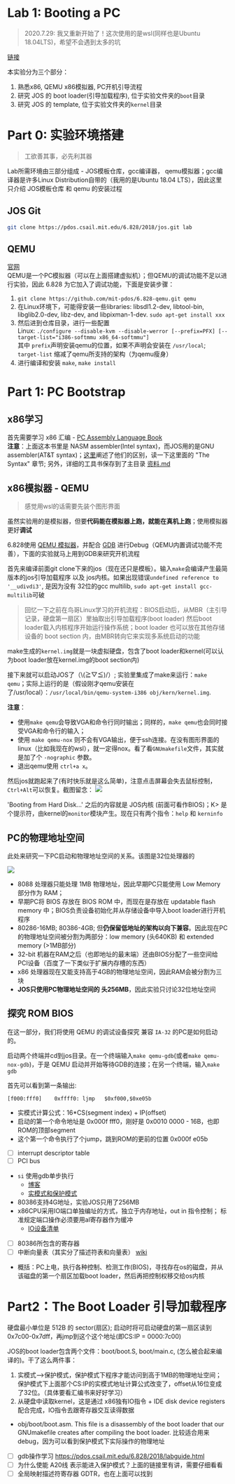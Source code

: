 # Lab 1: Booting a PC

> 2020.7.29: 我又重新开始了！这次使用的是wsl(同样也是Ubuntu 18.04LTS)，希望不会遇到太多的坑

[链接](https://pdos.csail.mit.edu/6.828/2018/labs/lab1/)


本实验分为三个部分：
1. 熟悉x86, QEMU x86模拟器, PC开机引导流程
2. 研究 JOS 的 boot loader(引导加载程序), 位于实验文件夹的`boot`目录
3. 研究 JOS 的 template, 位于实验文件夹的`kernel`目录 

# Part 0: 实验环境搭建

> 工欲善其事，必先利其器

Lab所需环境由三部分组成 - JOS模板仓库，gcc编译器， qemu模拟器；gcc编译器是许多Linux Distribution自带的（我用的是Ubuntu 18.04 LTS），因此这里只介绍 JOS模板仓库 和 qemu 的安装过程

## JOS Git

```sh
git clone https://pdos.csail.mit.edu/6.828/2018/jos.git lab
```

## QEMU

[官网](https://www.qemu.org/)<br>QEMU是一个PC模拟器（可以在上面搭建虚拟机）；但QEMU的调试功能不足以进行实验，因此 6.828 为它加入了调试功能，下面是安装步骤：
1. `git clone https://github.com/mit-pdos/6.828-qemu.git qemu`
2. 在Linux环境下，可能得安装一些libraries:  libsdl1.2-dev, libtool-bin, libglib2.0-dev, libz-dev, and libpixman-1-dev. `sudo apt-get install xxx`
3. 然后进到仓库目录，进行一些配置<br>
Linux: `./configure --disable-kvm --disable-werror [--prefix=PFX] [--target-list="i386-softmmu x86_64-softmmu"]`<br>其中 `prefix`声明安装qemu的位置，如果不声明会安装在 `/usr/local`; `target-list` 缩减了qemu所支持的架构（为qemu瘦身）
1. 进行编译和安装 `make`, `make install`

# Part 1: PC Bootstrap

## x86学习

首先需要学习 x86 汇编 - [PC Assembly Language Book](https://pdos.csail.mit.edu/6.828/2018/readings/pcasm-book.pdf)<br>
**注意**：上面这本书里是 NASM assembler(Intel syntax)，而JOS用的是GNU assembler(AT&T syntax)；[这里](http://www.delorie.com/djgpp/doc/brennan/brennan_att_inline_djgpp.html)阐述了他们的区别，读一下这里面的 "The Syntax" 章节; 另外，详细的工具书保存到了主目录 [资料.md](../../资料.md)


## x86模拟器 - QEMU

> 感觉用wsl的话需要先装个图形界面

虽然实验用的是模拟器，但要**代码能在模拟器上跑，就能在真机上跑**；使用模拟器更好**调试**

6.828使用 [QEMU 模拟器](https://www.qemu.org/)，并配合 [GDB](http://www.gnu.org/software/gdb/) 进行Debug（QEMU内置调试功能不完善），下面的实验就马上用到GDB来研究开机流程

首先来编译前面git clone下来的jos（现在还只是模板）。输入`make`会编译产生最简版本的jos引导加载程序 以及 jos内核。如果出现错误`undefined reference to '__udivdi3'`, 是因为没有 32位的gcc multilib, `sudo apt-get install gcc-multilib`可破

> 回忆一下之前在鸟哥Linux学习的开机流程：BIOS启动后，从MBR（主引导记录，硬盘第一扇区）里抽取出引导加载程序(boot loader) 然后boot loader载入内核程序开始运行操作系统；boot loader 也可以放在其他存储设备的 boot section 内，由MBR转向它来实现多系统启动的功能

make生成的`kernel.img`就是一块虚拟硬盘，包含了boot loader和kernel(可以认为boot loader放在kernel.img的boot section内)

接下来就可以启动JOS了（\\(≧▽≦)/）; 实验里集成了make来运行：`make qemu`；实际上运行的是（假设刚才qemu安装在了/usr/local）：`/usr/local/bin/qemu-system-i386 obj/kern/kernel.img`. 

**注意**：
- 使用`make qemu`会导致VGA和命令行同时输出；同样的，`make qemu`也会同时接受VGA和命令行的输入；
- 使用 `make qemu-nox` 则不会有VGA输出，便于ssh连接。在没有图形界面的linux（比如我现在的wsl），就一定得nox。看了看`GNUmakefile`文件，其实就是加了个 `-nographic` 参数。
- 退出qemu使用 `ctrl+a x`。

然后jos就跑起来了(有时快乐就是这么简单)，注意点击屏幕会失去鼠标控制，`Ctrl+Alt`可以恢复。截图留念：
![](jos_boot_up.png)

'Booting from Hard Disk...' 之后的内容就是 JOS内核 (前面可看作BIOS)；K> 是个提示符，由kernel的`monitor`模块产生。现在只有两个指令：`help` 和 `kerninfo`

## PC的物理地址空间

此处来研究一下PC启动和物理地址空间的关系。该图是32位处理器的

![](physical_address_space.png)

- 8088 处理器只能处理 1MB 物理地址，因此早期PC只能使用 Low Memory 部分作为 RAM；
- 早期PC将 BIOS 存放在 BIOS ROM 中，而现在是存放在 updatable flash memory 中；BIOS负责设备初始化并从存储设备中导入boot loader进行开机程序
- 80286-16MB; 80386-4GB; 但**仍保留低地址的架构以向下兼容**。因此现在PC的物理地址空间被分割为两部分：low memory (头640KB) 和 extended memory (>1MB部分) 
- 32-bit 机器在RAM之后（也即地址的最末端）还由BIOS分配了一些空间给 PCI设备（百度了一下类似于扩展内存槽的东西）
- x86 处理器现在又能支持高于4GB的物理地址空间，因此RAM会被分割为三块
- **JOS只使用PC物理地址空间的 头256MB**，因此实验只讨论32位地址空间

## 探究 ROM BIOS

在这一部分，我们将使用 QEMU 的调试设备探究 兼容 `IA-32` 的PC是如何启动的。

启动两个终端并cd到jos目录。在一个终端输入`make qemu-gdb`(或者`make qemu-nox-gdb`)，于是 QEMU 启动并开始等待GDB的连接；在另一个终端，输入`make gdb`

首先可以看到第一条输出:
```
[f000:fff0]    0xffff0:	ljmp   $0xf000,$0xe05b
```

- 实模式计算公式：16*CS(segment index) + IP(offset)
- 启动的第一个命令地址是 0x000f fff0，刚好是 0x0010 0000 - 16B，也即ROM的顶部segment
- 这个第一个命令执行了个jump，跳到ROM的更前的位置 0x000f e05b
- [ ]  interrupt descriptor table
- [ ]  PCI bus
- `si` 使用gdb单步执行
  - [博客](http://www.cnblogs.com/fatsheep9146/p/5078179.html)
  - [实模式和保护模式](https://blog.csdn.net/zdwzzu2006/article/details/4030948)
- 80386支持4G地址，实验JOS只用了256MB
- x86CPU采用IO端口单独编址的方式，独立于内存地址，out in 指令控制； 标准规定端口操作必须要用al寄存器作为缓冲
  - [IO设备清单](http://bochs.sourceforge.net/techspec/PORTS.LST)
- [ ] 80386所包含的寄存器
- [ ] 中断向量表（其实分了描述符表和向量表） [wiki](http://wiki.osdev.org/Interrupt_Descriptor_Table)
- 概括：PC上电，执行各种控制、检测工作(BIOS)，寻找存在os的磁盘，并从该磁盘的第一个扇区加载boot loader，然后再把控制权移交给os内核

# Part2：The Boot Loader 引导加载程序

硬盘最小单位是 512B 的 sector(扇区); 启动时将可启动硬盘的第一扇区读到 0x7c00-0x7dff，再jmp到这个这个地址(即CS:IP = 0000:7c00)

JOS的boot loader包含两个文件：boot/boot.S, boot/main.c, (怎么被合起来编译的)。干了这么两件事：
1. 实模式-->保护模式，保护模式下程序才能访问到高于1MB的物理地址空间；保护模式下上面那个CS:IP的实模式地址计算公式改变了，offset从16位变成了32位。（具体要看汇编书来好好学习）
2. 从硬盘中读取kernel，这是通过 x86独有IO指令 + IDE disk device registers配合完成，IO指令去跟寄存器交互读得数据


- obj/boot/boot.asm. This file is a disassembly of the boot loader that our GNUmakefile creates after compiling the boot loader. 比较适合用来debug，因为可以看到保护模式下实际操作的物理地址
- [ ] gdb操作学习 https://pdos.csail.mit.edu/6.828/2018/labguide.html
- [ ] 为什么使能 A20线 表示能进入保护模式？上面的链接里有讲，需要仔细看看
- [ ] 全局映射描述符寄存器 GDTR，也在上面可以找到
